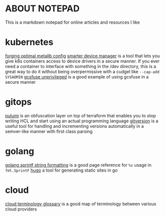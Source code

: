 # ABOUT NOTEPAD

This is a markdown notepad for online articles and resources I like

# kubernetes

[forging optimal metallb config](https://patrick.easte.rs/post/2022/forging-optimal-metallb-config/)
[smarter device manager](https://gitlab.com/arm-research/smarter/smarter-device-manager) is a tool that lets you give k8s containers access to device drivers in a secure
manner. If you ever need a container to interface with something in the /dev directory, this is a great way to do it without being overpermissive with a cudgel like `--cap-add SYSADMIN`
[gcsfuse unprivileged](https://github.com/samos123/gke-gcs-fuse-unprivileged) is a good example of using gcsfuse in a secure manner

# gitops

[pulumi](https://www.pulumi.com/) is an obfuscation layer on top of terraform that enables you to stop writing HCL and start using an actual programming language
[gitversion](https://github.com/GitTools/GitVersion) is a useful tool for handling and incrementing versions automatically in a semver-like manner with first class parsing

# golang

[golang sprintf string formatting](https://gobyexample.com/string-formatting) is a good page reference for `%s` usage in `fmt.SprintF`
[hugo](https://gohugo.io/) a tool for generating static sites in go

# cloud

[cloud terminology glossary](https://lucid.app/lucidchart/13fde51a-271f-456a-b2b3-ef6869f9ee6a/view) is a good map of terminology between various cloud providers
